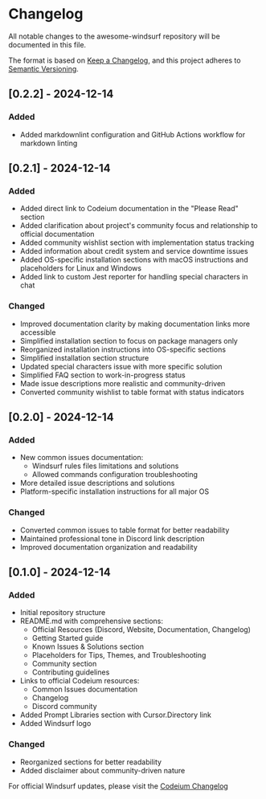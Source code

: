 # Changelog

All notable changes to the awesome-windsurf repository will be documented in this file.

The format is based on [Keep a Changelog](https://keepachangelog.com/en/1.0.0/),
and this project adheres to [Semantic Versioning](https://semver.org/spec/v2.0.0.html).

## [0.2.2] - 2024-12-14

### Added
- Added markdownlint configuration and GitHub Actions workflow for markdown linting

## [0.2.1] - 2024-12-14

### Added
- Added direct link to Codeium documentation in the "Please Read" section
- Added clarification about project's community focus and relationship to official documentation
- Added community wishlist section with implementation status tracking
- Added information about credit system and service downtime issues
- Added OS-specific installation sections with macOS instructions and placeholders for Linux and Windows
- Added link to custom Jest reporter for handling special characters in chat

### Changed
- Improved documentation clarity by making documentation links more accessible
- Simplified installation section to focus on package managers only
- Reorganized installation instructions into OS-specific sections
- Simplified installation section structure
- Updated special characters issue with more specific solution
- Simplified FAQ section to work-in-progress status
- Made issue descriptions more realistic and community-driven
- Converted community wishlist to table format with status indicators

## [0.2.0] - 2024-12-14

### Added
- New common issues documentation:
  - Windsurf rules files limitations and solutions
  - Allowed commands configuration troubleshooting
- More detailed issue descriptions and solutions
- Platform-specific installation instructions for all major OS

### Changed
- Converted common issues to table format for better readability
- Maintained professional tone in Discord link description
- Improved documentation organization and readability

## [0.1.0] - 2024-12-14

### Added
- Initial repository structure
- README.md with comprehensive sections:
  - Official Resources (Discord, Website, Documentation, Changelog)
  - Getting Started guide
  - Known Issues & Solutions section
  - Placeholders for Tips, Themes, and Troubleshooting
  - Community section
  - Contributing guidelines
- Links to official Codeium resources:
  - Common Issues documentation
  - Changelog
  - Discord community
- Added Prompt Libraries section with Cursor.Directory link
- Added Windsurf logo

### Changed
- Reorganized sections for better readability
- Added disclaimer about community-driven nature

For official Windsurf updates, please visit the [Codeium Changelog](https://codeium.com/changelog)
